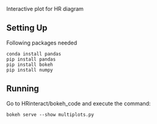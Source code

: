Interactive plot for HR diagram



## Setting Up

Following packages needed

    conda install pandas
    pip install pandas
    pip install bokeh 
    pip install numpy 

## Running

Go to HRinteract/bokeh_code and execute the command:

    bokeh serve --show multiplots.py
